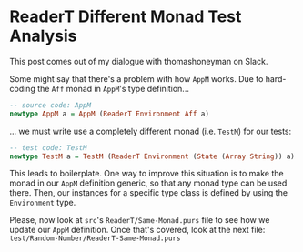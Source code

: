 # ReaderT Different Monad Test Analysis

This post comes out of my dialogue with thomashoneyman on Slack.

Some might say that there's a problem with how `AppM` works. Due to hard-coding the `Aff` monad in `AppM`'s type definition...
```purescript
-- source code: AppM
newtype AppM a = AppM (ReaderT Environment Aff a)
```
... we must write use a completely different monad (i.e. `TestM`) for our tests:
```purescript
-- test code: TestM
newtype TestM a = TestM (ReaderT Environment (State (Array String)) a)
```

This leads to boilerplate. One way to improve this situation is to make the monad in our `AppM` definition generic, so that any monad type can be used there. Then, our instances for a specific type class is defined by using the `Environment` type.

Please, now look at `src`'s `ReaderT/Same-Monad.purs` file to see how we update our `AppM` definition. Once that's covered, look at the next file: `test/Random-Number/ReaderT-Same-Monad.purs`
